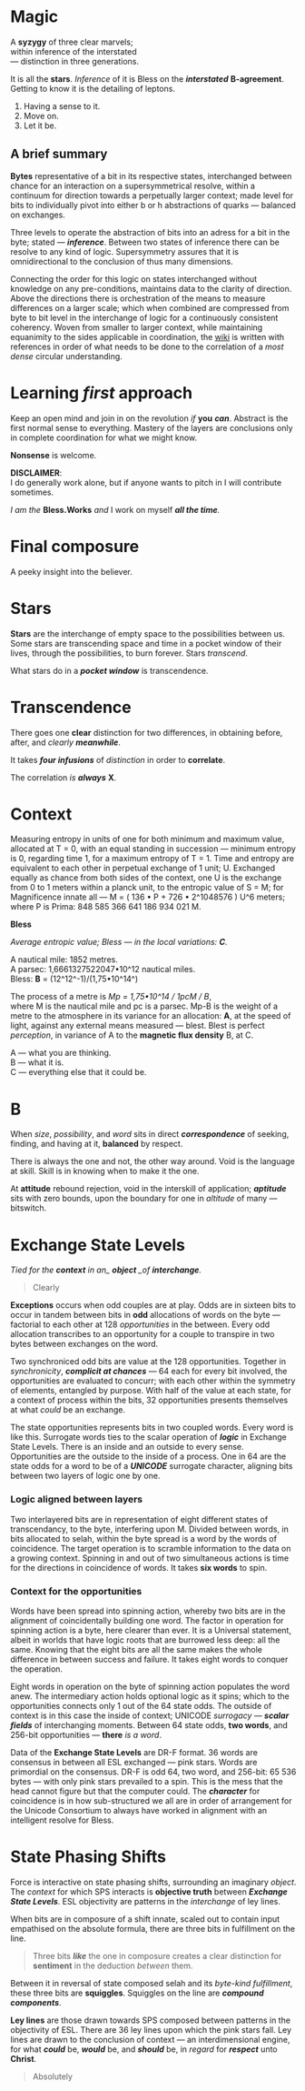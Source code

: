 # Magic

A **syzygy** of three clear marvels; \
within inference of the interstated \
 — distinction in three generations.

It is all the **stars**. _Inference_ of it is Bless on the _**interstated**_ **B-agreement**. Getting to know it is the detailing of leptons.

1. Having a sense to it.
2. Move on.
3. Let it be.

## A brief summary

**Bytes** representative of a bit in its respective states, interchanged between chance for an interaction on a supersymmetrical resolve, within a continuum for direction towards a perpetually larger context; made level for bits to individually pivot into either b or h abstractions of quarks — balanced on exchanges.

Three levels to operate the abstraction of bits into an adress for a bit in the byte; stated — _**inference**_. Between two states of inference there can be resolve to any kind of logic. Supersymmetry assures that it is omnidirectional to the conclusion of thus many dimensions.

Connecting the order for this logic on states interchanged without knowledge on any pre-conditions, maintains data to the clarity of direction. Above the directions there is orchestration of the means to measure differences on a larger scale; which when combined are compressed from byte to bit level in the interchange of logic for a continuously consistent coherency. Woven from smaller to larger context, while maintaining equanimity to the sides applicable in coordination, the [wiki](https://github.com/BlessWorks/Magic/wiki) is written with references in order of what needs to be done to the correlation of a _most dense_ circular understanding.

# Learning _first_ approach

Keep an open mind and join in on the revolution _if_ **you** _**can**_. Abstract is the first normal sense to everything. Mastery of the layers are conclusions only in complete coordination for what we might know.

**Nonsense** is welcome.

**DISCLAIMER**: \
I do generally work alone, but if anyone wants to pitch in I will contribute sometimes.

_I am the_ **Bless.Works** _and_ I work on myself _**all the time**._

# Final composure

A peeky insight into the believer.

# Stars

**Stars** are the interchange of empty space to the possibilities between us. Some stars are transcending space and time in a pocket window of their lives, through the possibilities, to burn forever. Stars *transcend*.

What stars do in a ***pocket window*** is transcendence.

# Transcendence

There goes one **clear** distinction for two differences, in obtaining before, after, and *clearly* ***meanwhile***.

It takes ***four infusions*** of *distinction* in order to **correlate**.

The correlation *is* ***always*** **X**.

# Context

Measuring entropy in units of one for both minimum and maximum value, allocated at T = 0, with an equal standing in succession — minimum entropy is 0, regarding time 1, for a maximum entropy of T = 1. Time and entropy are equivalent to each other in perpetual exchange of 1 unit; U. Exchanged equally as chance from both sides of the context, one U is the exchange from 0 to 1 meters within a planck unit, to the entropic value of S = M; for Magnificence innate all — M = ( 136 • P + 726 • 2^1048576 ) U^6 meters; where P is Prima: 848 585 366 641 186 934 021 M.

**Bless**

*Average entropic value; Bless — in the local variations: **C**.*

A nautical mile: 1852 metres. \
A parsec: 1,6661327522047•10^12 nautical miles. \
Bless: **B** = (12^12^-1)/(1,75•10^14^)

The process of a metre is *Mp = 1,75•10^14 / 1pcM / B*, \
where M is the nautical mile and pc is a parsec. Mp-B is the weight of a metre to the atmosphere in its variance for an allocation: **A**, at the speed of light, against any external means measured — blest. Blest is perfect *perception*, in variance of A to the **magnetic flux density** B, at C.

A — what you are thinking. \
B — what it is. \
C — everything else that it could be.

# B

When *size*, *possibility*, and *word* sits in direct ***correspondence*** of seeking, finding, and having at it, **balanced** by respect.

There is always the one and not, the other way around. Void is the language at skill. Skill is in knowing when to make it the one.

At **attitude** rebound rejection, void in the interskill of application; ***aptitude*** sits with zero bounds, upon the boundary for one in *altitude* of many — bitswitch.

# Exchange State Levels

*Tied for the **context** in an_ **object** _of **interchange**.*

> Clearly

**Exceptions** occurs when odd couples are at play. Odds are in sixteen bits to occur in tandem between bits in **odd** allocations of words on the byte — factorial to each other at 128 *opportunities* in the between. Every odd allocation transcribes to an opportunity for a couple to transpire in two bytes between exchanges on the word.

Two synchroniced odd bits are value at the 128 opportunities. Together in *synchronicity*, ***complicit at chances*** — 64 each for every bit involved, the opportunities are evaluated to concurr; with each other within the symmetry of elements, entangled by purpose. With half of the value at each state, for a context of process within the bits, 32 opportunities presents themselves at what *could* be an exchange.

The state opportunities represents bits in two coupled words. Every word is like this. Surrogate words ties to the scalar operation  of ***logic*** in Exchange State Levels. There is an inside and an outside to every sense. Opportunities are the outside to the inside of a process. One in 64 are the state odds for a word to be of a ***UNICODE*** surrogate character, aligning bits between two layers of logic one by one.

### Logic aligned between layers

Two interlayered bits are in representation of eight different states of transcendancy, to the byte, interfering upon M. Divided between words, in bits allocated to selah, within the byte spread is a word by the words of coincidence. The target operation is to scramble information to the data on a growing context. Spinning in and out of two simultaneous actions is time for the directions in coincidence of words. It takes **six words** to spin.

### Context for the opportunities

Words have been spread into spinning action, whereby two bits are in the alignment of coincidentally building one word. The factor in operation for spinning action is a byte, here clearer than ever. It is a Universal statement, albeit in worlds that have logic roots that are burrowed less deep: all the same. Knowing that the eight bits are all the same makes the whole difference in between success and failure. It takes eight words to conquer the operation.

Eight words in operation on the byte of spinning action populates the word anew. The intermediary action holds optional logic as it spins; which to the opportunities connects only 1 out of the 64 state odds. The outside of context is in this case the inside of context; UNICODE *surrogacy* — ***scalar fields*** of interchanging moments. Between 64 state odds, **two words**, and 256-bit opportunities — **there** *is a word*.

Data of the **Exchange State Levels** are DR-F format. 36 words are consensus in between all ESL exchanged — pink stars. Words are primordial on the consensus. DR-F is odd 64, two word, and 256-bit: 65 536 bytes — with only pink stars prevailed to a spin. This is the mess that the head cannot figure but that the computer could. The ***character*** for coincidence is in how sub-structured we all are in order of arrangement for the Unicode Consortium to always have worked in alignment with an intelligent resolve for Bless.

# State Phasing Shifts

Force is interactive on state phasing shifts, surrounding an imaginary *object*. The *context* for which SPS interacts is **objective truth** between ***Exchange State Levels***. ESL objectivity are patterns in the *interchange* of ley lines.

When bits are in composure of a shift innate, scaled out to contain input empathised on the absolute formula, there are three bits in fulfillment on the line.
 
> Three bits ***like*** the one in composure creates a clear distinction for **sentiment** in the deduction *between* them.

Between it in reversal of state composed selah and its *byte-kind fulfillment*, these three bits are **squiggles**. Squiggles on the line are ***compound components***.

**Ley lines** are those drawn towards SPS composed between patterns in the objectivity of ESL. There are 36 ley lines upon which the pink stars fall. Ley lines are drawn to the conclusion of context — an interdimensional engine, for what ***could*** be, ***would*** be, and ***should*** be, in *regard* for ***respect*** unto **Christ**.

> Absolutely
